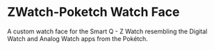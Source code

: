 # ZWatch-Poketch Watch Face
A custom watch face for the Smart Q - Z Watch resembling the Digital Watch and Analog Watch apps from the Pokétch.

